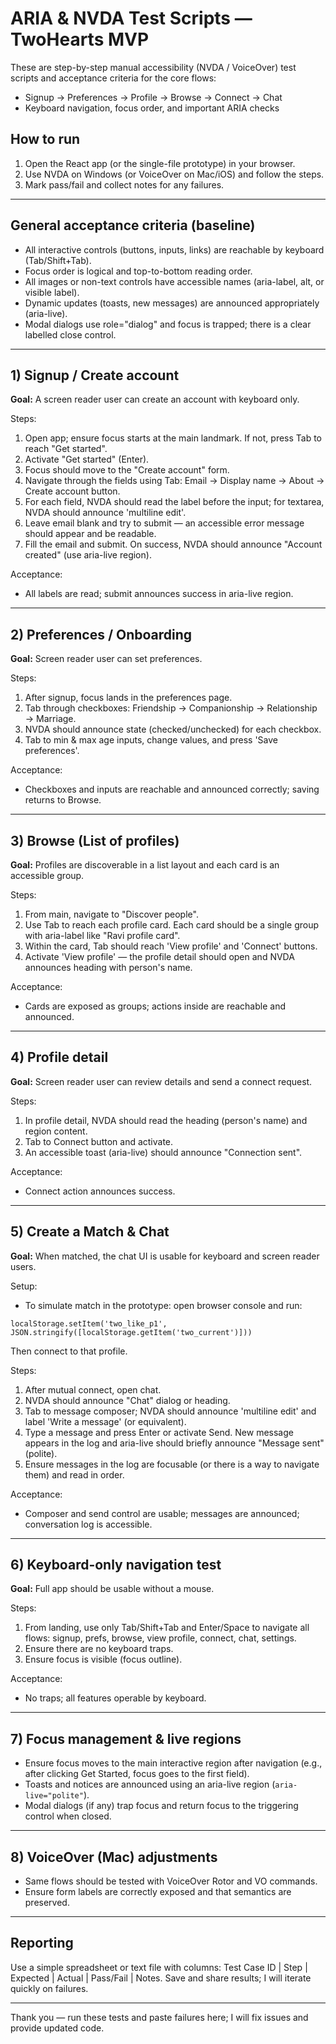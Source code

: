 # ARIA & NVDA Test Scripts — TwoHearts MVP

These are step-by-step manual accessibility (NVDA / VoiceOver) test scripts and acceptance criteria for the core flows:
- Signup → Preferences → Profile → Browse → Connect → Chat
- Keyboard navigation, focus order, and important ARIA checks

## How to run
1. Open the React app (or the single-file prototype) in your browser.
2. Use NVDA on Windows (or VoiceOver on Mac/iOS) and follow the steps.
3. Mark pass/fail and collect notes for any failures.

---

## General acceptance criteria (baseline)
- All interactive controls (buttons, inputs, links) are reachable by keyboard (Tab/Shift+Tab).
- Focus order is logical and top-to-bottom reading order.
- All images or non-text controls have accessible names (aria-label, alt, or visible label).
- Dynamic updates (toasts, new messages) are announced appropriately (aria-live).
- Modal dialogs use role="dialog" and focus is trapped; there is a clear labelled close control.

---

## 1) Signup / Create account
**Goal:** A screen reader user can create an account with keyboard only.

Steps:
1. Open app; ensure focus starts at the main landmark. If not, press Tab to reach "Get started".
2. Activate "Get started" (Enter).
3. Focus should move to the "Create account" form.
4. Navigate through the fields using Tab: Email → Display name → About → Create account button.
5. For each field, NVDA should read the label before the input; for textarea, NVDA should announce 'multiline edit'.
6. Leave email blank and try to submit — an accessible error message should appear and be readable.
7. Fill the email and submit. On success, NVDA should announce "Account created" (use aria-live region).

Acceptance:
- All labels are read; submit announces success in aria-live region.

---

## 2) Preferences / Onboarding
**Goal:** Screen reader user can set preferences.

Steps:
1. After signup, focus lands in the preferences page.
2. Tab through checkboxes: Friendship → Companionship → Relationship → Marriage.
3. NVDA should announce state (checked/unchecked) for each checkbox.
4. Tab to min & max age inputs, change values, and press 'Save preferences'.

Acceptance:
- Checkboxes and inputs are reachable and announced correctly; saving returns to Browse.

---

## 3) Browse (List of profiles)
**Goal:** Profiles are discoverable in a list layout and each card is an accessible group.

Steps:
1. From main, navigate to "Discover people".
2. Use Tab to reach each profile card. Each card should be a single group with aria-label like "Ravi profile card".
3. Within the card, Tab should reach 'View profile' and 'Connect' buttons.
4. Activate 'View profile' — the profile detail should open and NVDA announces heading with person's name.

Acceptance:
- Cards are exposed as groups; actions inside are reachable and announced.

---

## 4) Profile detail
**Goal:** Screen reader user can review details and send a connect request.

Steps:
1. In profile detail, NVDA should read the heading (person's name) and region content.
2. Tab to Connect button and activate.
3. An accessible toast (aria-live) should announce "Connection sent".

Acceptance:
- Connect action announces success.

---

## 5) Create a Match & Chat
**Goal:** When matched, the chat UI is usable for keyboard and screen reader users.

Setup:
- To simulate match in the prototype: open browser console and run:
```
localStorage.setItem('two_like_p1', JSON.stringify([localStorage.getItem('two_current')]))
```
Then connect to that profile.

Steps:
1. After mutual connect, open chat.
2. NVDA should announce "Chat" dialog or heading.
3. Tab to message composer; NVDA should announce 'multiline edit' and label 'Write a message' (or equivalent).
4. Type a message and press Enter or activate Send. New message appears in the log and aria-live should briefly announce "Message sent" (polite).
5. Ensure messages in the log are focusable (or there is a way to navigate them) and read in order.

Acceptance:
- Composer and send control are usable; messages are announced; conversation log is accessible.

---

## 6) Keyboard-only navigation test
**Goal:** Full app should be usable without a mouse.

Steps:
1. From landing, use only Tab/Shift+Tab and Enter/Space to navigate all flows: signup, prefs, browse, view profile, connect, chat, settings.
2. Ensure there are no keyboard traps.
3. Ensure focus is visible (focus outline).

Acceptance:
- No traps; all features operable by keyboard.

---

## 7) Focus management & live regions
- Ensure focus moves to the main interactive region after navigation (e.g., after clicking Get Started, focus goes to the first field).
- Toasts and notices are announced using an aria-live region (`aria-live="polite"`).
- Modal dialogs (if any) trap focus and return focus to the triggering control when closed.

---

## 8) VoiceOver (Mac) adjustments
- Same flows should be tested with VoiceOver Rotor and VO commands.
- Ensure form labels are correctly exposed and that semantics are preserved.

---

## Reporting
Use a simple spreadsheet or text file with columns: Test Case ID | Step | Expected | Actual | Pass/Fail | Notes. Save and share results; I will iterate quickly on failures.

---

Thank you — run these tests and paste failures here; I will fix issues and provide updated code.
